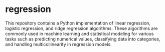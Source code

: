 # regression
This repository contains a Python implementation of linear regression, logistic regression, and ridge regression algorithms. These algorithms are commonly used in machine learning and statistical modeling for various tasks such as predicting numerical values, classifying data into categories, and handling multicollinearity in regression models.
